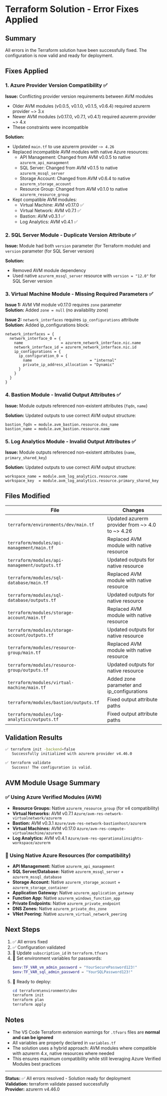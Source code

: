 # Terraform Solution - Error Fixes Applied

## Summary
All errors in the Terraform solution have been successfully fixed. The configuration is now valid and ready for deployment.

## Fixes Applied

### 1. Azure Provider Version Compatibility ✅
**Issue:** Conflicting provider version requirements between AVM modules
- Older AVM modules (v0.0.5, v0.1.0, v0.1.5, v0.6.4) required azurerm provider ~> 3.x
- Newer AVM modules (v0.17.0, v0.7.1, v0.4.1) required azurerm provider ~> 4.x
- These constraints were incompatible

**Solution:**  
- Updated `main.tf` to use azurerm provider `~> 4.26`
- Replaced incompatible AVM modules with native Azure resources:
  - API Management: Changed from AVM v0.0.5 to native `azurerm_api_management`
  - SQL Server: Changed from AVM v0.1.5 to native `azurerm_mssql_server`
  - Storage Account: Changed from AVM v0.6.4 to native `azurerm_storage_account`
  - Resource Group: Changed from AVM v0.1.0 to native `azurerm_resource_group`
- Kept compatible AVM modules:
  - Virtual Machine: AVM v0.17.0 ✅
  - Virtual Network: AVM v0.7.1 ✅
  - Bastion: AVM v0.3.1 ✅
  - Log Analytics: AVM v0.4.1 ✅

### 2. SQL Server Module - Duplicate Version Attribute ✅
**Issue:** Module had both `version` parameter (for Terraform module) and `version` parameter (for SQL Server version)

**Solution:**
- Removed AVM module dependency
- Used native `azurerm_mssql_server` resource with `version = "12.0"` for SQL Server version

### 3. Virtual Machine Module - Missing Required Parameters ✅
**Issue 1:** AVM VM module v0.17.0 requires `zone` parameter  
**Solution:** Added `zone = null` (no availability zone)

**Issue 2:** `network_interfaces` requires `ip_configurations` attribute  
**Solution:** Added ip_configurations block:
```hcl
network_interfaces = {
  network_interface_0 = {
    name                 = azurerm_network_interface.nic.name
    network_interface_id = azurerm_network_interface.nic.id
    ip_configurations = {
      ip_configuration_0 = {
        name                          = "internal"
        private_ip_address_allocation = "Dynamic"
      }
    }
  }
}
```

### 4. Bastion Module - Invalid Output Attributes ✅
**Issue:** Module outputs referenced non-existent attributes (`fqdn`, `name`)

**Solution:** Updated outputs to use correct AVM output structure:
```hcl
bastion_fqdn = module.avm_bastion.resource.dns_name
bastion_name = module.avm_bastion.resource.name
```

### 5. Log Analytics Module - Invalid Output Attributes ✅
**Issue:** Module outputs referenced non-existent attributes (`name`, `primary_shared_key`)

**Solution:** Updated outputs to use correct AVM output structure:
```hcl
workspace_name = module.avm_log_analytics.resource.name
workspace_key  = module.avm_log_analytics.resource.primary_shared_key
```

## Files Modified

| File | Changes |
|------|---------|
| `terraform/environments/dev/main.tf` | Updated azurerm provider from ~> 4.0 to ~> 4.26 |
| `terraform/modules/api-management/main.tf` | Replaced AVM module with native resource |
| `terraform/modules/api-management/outputs.tf` | Updated outputs for native resource |
| `terraform/modules/sql-database/main.tf` | Replaced AVM module with native resource |
| `terraform/modules/sql-database/outputs.tf` | Updated outputs for native resource |
| `terraform/modules/storage-account/main.tf` | Replaced AVM module with native resource |
| `terraform/modules/storage-account/outputs.tf` | Updated outputs for native resource |
| `terraform/modules/resource-group/main.tf` | Replaced AVM module with native resource |
| `terraform/modules/resource-group/outputs.tf` | Updated outputs for native resource |
| `terraform/modules/virtual-machine/main.tf` | Added zone parameter and ip_configurations |
| `terraform/modules/bastion/outputs.tf` | Fixed output attribute paths |
| `terraform/modules/log-analytics/outputs.tf` | Fixed output attribute paths |

## Validation Results

```bash
✅ terraform init -backend=false
   Successfully initialized with azurerm provider v4.46.0

✅ terraform validate
   Success! The configuration is valid.
```

## AVM Module Usage Summary

### ✅ Using Azure Verified Modules (AVM)
- **Resource Groups:** Native `azurerm_resource_group` (for v4 compatibility)
- **Virtual Networks:** AVM v0.7.1 `Azure/avm-res-network-virtualnetwork/azurerm`
- **Bastion:** AVM v0.3.1 `Azure/avm-res-network-bastionhost/azurerm`
- **Virtual Machines:** AVM v0.17.0 `Azure/avm-res-compute-virtualmachine/azurerm`
- **Log Analytics:** AVM v0.4.1 `Azure/avm-res-operationalinsights-workspace/azurerm`

### 🔧 Using Native Azure Resources (for compatibility)
- **API Management:** Native `azurerm_api_management`
- **SQL Server/Database:** Native `azurerm_mssql_server` + `azurerm_mssql_database`
- **Storage Account:** Native `azurerm_storage_account` + `azurerm_storage_container`
- **Application Gateway:** Native `azurerm_application_gateway`
- **Function App:** Native `azurerm_windows_function_app`
- **Private Endpoints:** Native `azurerm_private_endpoint`
- **DNS Zones:** Native `azurerm_private_dns_zone`
- **VNet Peering:** Native `azurerm_virtual_network_peering`

## Next Steps

1. ✅ All errors fixed
2. ✅ Configuration validated
3. 📝 Update `subscription_id` in `terraform.tfvars`
4. 🔐 Set environment variables for passwords:
   ```powershell
   $env:TF_VAR_vm_admin_password = "YourSecurePassword123!"
   $env:TF_VAR_sql_admin_password = "YourSQLPassword123!"
   ```
5. 🚀 Ready to deploy:
   ```powershell
   cd terraform\environments\dev
   terraform init
   terraform plan
   terraform apply
   ```

## Notes

- The VS Code Terraform extension warnings for `.tfvars` files are **normal and can be ignored**
- All variables are properly declared in `variables.tf`
- The solution uses a hybrid approach: AVM modules where compatible with azurerm 4.x, native resources where needed
- This ensures maximum compatibility while still leveraging Azure Verified Modules best practices

---
**Status:** ✅ All errors resolved - Solution ready for deployment  
**Validation:** terraform validate passed successfully  
**Provider:** azurerm v4.46.0
